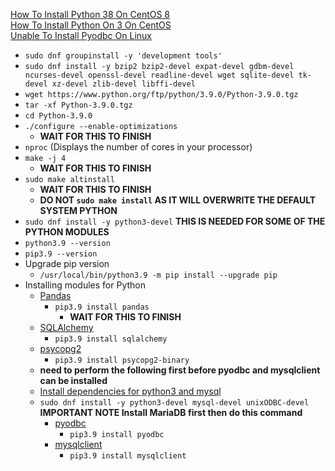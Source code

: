 [How To Install Python 38 On CentOS 8](https://linuxize.com/post/how-to-install-python-3-8-on-centos-8/)<br />
[How To Install Python On 3 On CentOS](https://computingforgeeks.com/how-to-install-python-on-3-on-centos/)<br />
[Unable To Install Pyodbc On Linux](https://stackoverflow.com/questions/2960339/unable-to-install-pyodbc-on-linux)
* `sudo dnf groupinstall -y 'development tools'`
* `sudo dnf install -y bzip2 bzip2-devel expat-devel gdbm-devel ncurses-devel openssl-devel readline-devel wget sqlite-devel tk-devel xz-devel zlib-devel libffi-devel`
* `wget https://www.python.org/ftp/python/3.9.0/Python-3.9.0.tgz`
* `tar -xf Python-3.9.0.tgz`
* `cd Python-3.9.0`
* `./configure --enable-optimizations`
  * **WAIT FOR THIS TO FINISH**
* `nproc` (Displays the number of cores in your processor)
* `make -j 4`
  * **WAIT FOR THIS TO FINISH**
* `sudo make altinstall`
  * **WAIT FOR THIS TO FINISH**
  * **DO NOT `sudo make install` AS IT WILL OVERWRITE THE DEFAULT SYSTEM PYTHON**
* `sudo dnf install -y python3-devel` **THIS IS NEEDED FOR SOME OF THE PYTHON MODULES**
* `python3.9 --version`
* `pip3.9 --version`
* Upgrade pip version
  * `/usr/local/bin/python3.9 -m pip install --upgrade pip`
* Installing modules for Python
  * [Pandas](https://pypi.org/project/pandas/)
    * `pip3.9 install pandas`
      * **WAIT FOR THIS TO FINISH**
  * [SQLAlchemy](https://pypi.org/project/SQLAlchemy/)
    * `pip3.9 install sqlalchemy`
  * [psycopg2](https://pypi.org/project/psycopg2/)
    * `pip3.9 install psycopg2-binary`
  * **need to perform the following first before pyodbc and mysqlclient can be installed**
  * [Install dependencies for python3 and mysql](https://stackoverflow.com/questions/21530577/fatal-error-python-h-no-such-file-or-directory)
  * `sudo dnf install -y python3-devel mysql-devel unixODBC-devel` **IMPORTANT NOTE Install MariaDB first then do this command**
    * [pyodbc](https://pypi.org/project/pyodbc/)
      * `pip3.9 install pyodbc`
    * [mysqlclient](https://pypi.org/project/mysqlclient/)
      * `pip3.9 install mysqlclient`
